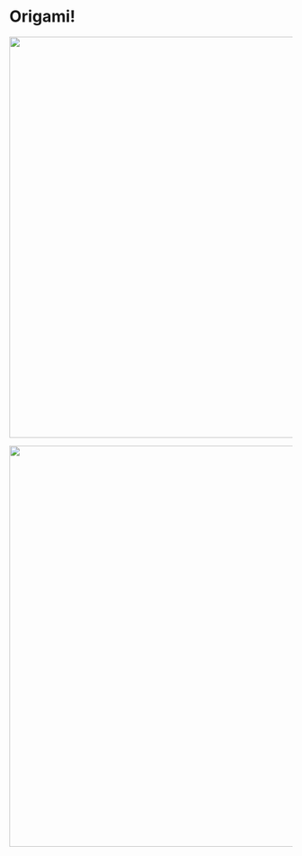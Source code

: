 # Origami!

<p align="center">
  <img width="951" height="713" src="https://lh3.googleusercontent.com/Q9yQlugeLL4CppBs0uBLoKOUozIO5YCDt_n7k-T5Chij2H20ZRZSspo4bKMrzWHSsd26ZZQgSD1mm7S-tTAPbdeCO5SvqkxxfRYqd1zky6EF5eZkWG7KFJYPv39RBc7pvLNCyAss8JsndH4-Jv24-LvlRctxmx3P5PIaLUn0kHc39B7s7nOKVPc8k08bPN3eXWm_UaOSmnik25tIDBDBbjPqHYWxHfdzxg6rcCM7HiTQbZp4mzc4-arAPZYlQ_AWmnfY3N2GDj-Jn1rfLMtjD-2uEF4awKH2dRD3XWb98xC23RriN-nIPe6i1pkSa9wf4TF-k6fB235MlSzv5GGx88w5If_lKmkzfGgxsonL95PexXeNuhw4K3-98Ah5kWJuXdd0FC7o3yWCAxYhBJ11144zmqvYsqe-op3rWvHUB_Um2EXaz2eyy81ULUAAbXvJKn400sDgzohXmRLVfvd5kbLGKBxp3_Kv-YfUk-f21N31WYoD-JIgvHLurg86Jau-bElY_W7930-_1hRXdTu4dB0tgADqT2cwKixecdGy48foyKnKBBvI7plc-BhA6BEBmDLXhUXHdfh3s9gblLkK_Aks4ihBiYHJ8dIGz7nAqrNCBs38qkYDWHqtszNH96iWvXU8gyy6T9Z3Ao46tpAvhcAKkwQsRyz2BwQ915J3Cqq_qjVLvO3AlW-ga52j6abKrhhM_om55bqYR4-gsgJEHHgD8xxuordDMK85uKiV2CP2FBo=w951-h713-no">
</p>

<p align="center">
  <img width="951" height="713" src="https://lh3.googleusercontent.com/XhJ9Q9FnWbCeCeA5Db9x0tjj8fmeEvf9mnL4RbqVzdihzfy6QLkIqXHXAJ8YaEm3t-eVJ_9fBjMoui0RaRLoty5yg8gdP7-wvPt1IT4Z48EMpLtWEx0pZNCVa53pZCfwfGP9b1u63OdIDtpQshSMuof7buzMel22FCoesJ9dvevSr_YknGHyTFOJrrUwfyimZW9YsT7rqBwl6j4Dl454ZD95rgM2Ejz7Y4teYh4QKUAOQ4vPQi2NMGlWCxUyuEE5z3f-SbxWCiVTBzbo_-SyY1Zul3PpBErbMU8LR8ec0CRHdfdI6drYoE3RZO89ffz3BbR4aDS0NBdcyMGvj8eG50-3GzVHqdXcc3H9BILk8h1AWJsdfnqFwrLzgMjyISYCGZG8ooP676m4SKXJG6ojOGJdQ0UqSeA6IhIGvN65TsxUD354vxg123aqXe1O9I_HYfsyvNkuy0hwwXHQ_x-gukRE37IzboBmMoXdAw1icX8enTSAmOZ_0yRQzPrjsuFfhOaTH04u5K98HqF_vdAydwnq9if9v7n7rM9KVzDpEp28ytpvu_3xPvmc01XbSpVwSweWoKXa-6M4uvS2zZILRJ2BTZ506iRlL8YQb7HbmjIgy3od-5CyJMtogTOMOfXZJSmRHS66c7VBigq3BsItm2MRrIl81JAsLP-eL_9ca-xbYmaG52XUAziPPn6lrJSCmTZ5-nljZfRPZNtPoSK0bGHbJoj5XpqgMLeJqw1uL65tEmM=w951-h713-no">
</p>
